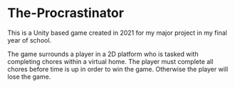 # The-Procrastinator
This is a Unity based game created in 2021 for my major project in my final year of school.

The game surrounds a player in a 2D platform who is tasked with completing chores within a virtual home. The player must complete all chores before time is up in order to win the game. 
Otherwise the player will lose the game.



